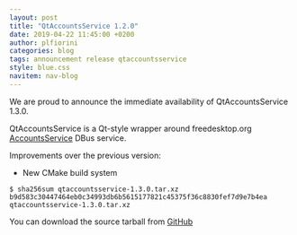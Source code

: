 ```yaml
---
layout: post
title: "QtAccountsService 1.2.0"
date: 2019-04-22 11:45:00 +0200
author: plfiorini
categories: blog
tags: announcement release qtaccountsservice
style: blue.css
navitem: nav-blog
---
```


We are proud to announce the immediate availability of QtAccountsService 1.3.0.

QtAccountsService is a Qt-style wrapper around freedesktop.org [AccountsService][accountsservice] DBus service.

Improvements over the previous version:

* New CMake build system

```
$ sha256sum qtaccountsservice-1.3.0.tar.xz 
b9d583c30447464eb0c34993db6b5615177821c45375f36c8830fef7d9e7b4ea  qtaccountsservice-1.3.0.tar.xz
```

You can download the source tarball from [GitHub][tarball]


[accountsservice]: http://www.freedesktop.org/wiki/Software/AccountsService
[tarball]: https://github.com/lirios/qtaccountsservice/releases/download/v1.3.0/qtaccountsservice-1.3.0.tar.xz
